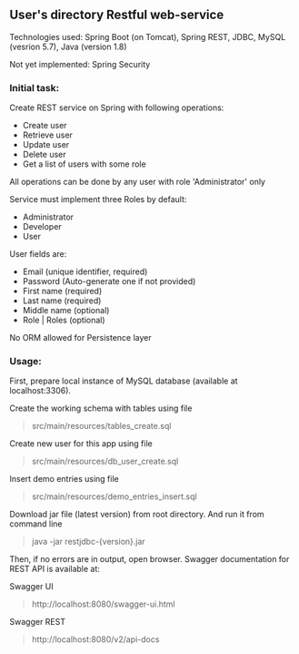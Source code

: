 ## User's directory Restful web-service
Technologies used: Spring Boot (on Tomcat), Spring REST, JDBC, 
MySQL (vesrion 5.7), Java (version 1.8)

Not yet implemented: Spring Security 

### Initial task:
Create REST service on Spring with following operations:
- Create user
- Retrieve user
- Update user
- Delete user
- Get a list of users with some role 

All operations can be done by any user with role 'Administrator' only

Service must implement three Roles by default: 
- Administrator
- Developer
- User

User fields are:
- Email (unique identifier, required)
- Password (Auto-generate one if not provided)
- First name (required)
- Last name (required)
- Middle name (optional)
- Role | Roles (optional)

No ORM allowed for Persistence layer

### Usage:
First, prepare local instance of MySQL database (available at localhost:3306).


Create the working schema with tables using file 
> src/main/resources/tables_create.sql

Create new user for this app using file
> src/main/resources/db\_user\_create.sql

Insert demo entries using file
> src/main/resources/demo\_entries\_insert.sql

Download jar file (latest version) from root directory.
And run it from command line 
> java -jar restjdbc-{version}.jar 

Then, if no errors are in output, open browser.
Swagger documentation for REST API is available at:

Swagger UI
> http://localhost:8080/swagger-ui.html

Swagger REST
> http://localhost:8080/v2/api-docs
